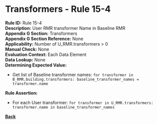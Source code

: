 # Transformers - Rule 15-4
**Rule ID:** Rule 15-4  
**Description:** User RMR transformer Name in Baseline RMR  
**Appendix G Section:** Transformers  
**Appendix G Section Reference:** None  
**Applicability:** Number of U_RMR.transformers > 0  
**Manual Check:** None  
**Evaluation Context:**  Each Data Element   
**Data Lookup:** None  
**Determining Expected Value:**
- Get list of Baseline transformer names: `for transformer in B_RMR.building.transformers: baseline_transformer_names = transformer.name`

**Rule Assertion:**
- For each User transformer: `for transformer in U_RMR.transformers: transformer.name in baseline_transformer_names`

**[Back](_toc.md)**